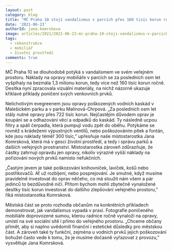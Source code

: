 ```yaml
---
layout: post
category: blog
title: 'MČ Praha 10 stojí vandalismus v parcích přes 160 tisíc korun ročně'
date: '2021-06-23'
authorId: jana.komrskova
image: articles/2021/2021-06-23-mc-praha-10-stoji-vandalismus-v-parcich-pres-160-tisic-korun-rocne-1.jpg
tags:
  - rekonstrukce
  - mobiliář
  - životní prostředí
comments: true
---
```


MČ Praha 10 se dlouhodobě potýká s vandalismem ve svém veřejném prostoru. Náklady na opravy mobiliáře v parcích se za posledních osm let vyšplhaly na bezmála 1,3 milionu korun, tedy více než 160 tisíc korun ročně. Desítka nyní zpracovala vizuální materiály, na nichž názorně ukazuje křiklavé příklady poničení svých venkovních prvků.

Nelichotivým evegreenem jsou opravy poškozených vodních kaskád v Malešickém parku a v parku Malinová-Chrpová. „Za posledních osm let stály nutné opravy přes 722 tisíc korun. Nejčastějím důvodem oprav je koupání se a odhazování věcí a odpadků do kaskád. Ty následně ucpou filtry a spálí čerpadla, která pumpují vodu zpět do oběhu. Potýkáme se rovněž s krádežemi výpustných ventilů, nebo poškozováním pítek a fontán, kde jsou náklady téměř 300 tisíc,” upřesňuje naše místostarostka Jana Komrsková, která má v gesci životní prostředí, a tedy i správu parků a dalších veřejných prostranství. Místostarostka zároveň zdůrazňuje, že částky zahrnují opravdu jen opravy, nikoliv výrazně vyšší náklady na pořizování nových prvků namísto nefukčních.

„Častým jevem je také poškozování knihovniček, laviček, košů nebo postřikovačů. Ať už rozbíjení, nebo posprejování. Je smutné, když musíme pravidelně investovat do oprav něčeho, co má sloužit nám všem a pár jedinců to bezdůvodně ničí. Přitom bychom mohli zbytečně vynaložené desítky tisíc korun investovat do dalšího zlepšování veřejného prostoru,” říká místostarostka Komrsková.

Městská část se proto rozhodla občanům na konkrétních příkladech demonstrovat, jak vandalismus vypadá v praxi. Fotografie poničeného mobiliáře doprovozené sumou, kterou radnice ročně vynaloží na opravy, umístí na své sociální sítě i přímo do veřejného prostoru. „Chceme občany přimět, aby si naplno uvědomili finanční i estetické důsledky pro městskou část. A zároveň také ty funkční, zejména u vodních prvků jejich poškozování bohužel často vede k tomu, že je musíme dočasně vyřazovat z provozu,” vysvětluje Jana Komrsková.






